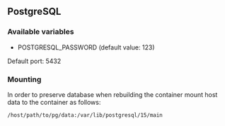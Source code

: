 ## PostgreSQL

### Available variables

- POSTGRESQL_PASSWORD (default value: 123)

Default port: 5432

### Mounting
In order to preserve database when rebuilding the container mount host
data to the container as follows:
```
/host/path/to/pg/data:/var/lib/postgresql/15/main
```
